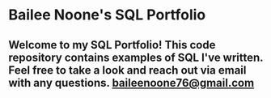 # Bailee Noone's SQL Portfolio

## Welcome to my SQL Portfolio! This code repository contains examples of SQL I've written. Feel free to take a look and reach out via email with any questions. baileenoone76@gmail.com
